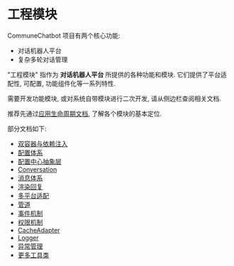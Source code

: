 # 工程模块

CommuneChatbot 项目有两个核心功能:

- 对话机器人平台
- 复杂多轮对话管理

"工程模块" 指作为 __对话机器人平台__ 所提供的各种功能和模块.
它们提供了平台适配性, 可配置, 功能组件化等一系列特性.

需要开发功能模块, 或对系统自带模块进行二次开发, 请从侧边栏查阅相关文档.

推荐先通过[应用生命周期文档](/zh-cn/app-lifecircle.md), 了解各个模块的基本定位.

部分文档如下:

*   [双容器与依赖注入](/zh-cn/engineer/di.md)
*   [配置体系](/zh-cn/engineer/configuration.md)
*   [配置中心抽象层](/zh-cn/engineer/abstract-config.md)
*   [Conversation](/zh-cn/engineer/conversation.md)
*   [消息体系](/zh-cn/engineer/messages.md)
*   [渲染回复](/zh-cn/engineer/replies.md)
*   [多平台适配](/zh-cn/engineer/platform-adapter.md)
*   [管道](/zh-cn/engineer/pipeline.md)
*   [事件机制](/zh-cn/engineer/dispatcher.md)
*   [权限机制](/zh-cn/engineer/abbilities.md)
*   [CacheAdapter](/zh-cn/engineer/cache.md)
*   [Logger](/zh-cn/engineer/logger.md)
*   [异常管理](/zh-cn/engineer/exceptions.md)
*   [更多工具类](/zh-cn/engineer/utils.md)
